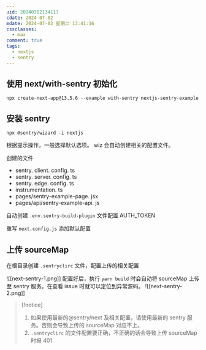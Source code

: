 ```yaml
---
uid: 20240702134117
cdate: 2024-07-02
mdate: 2024-07-02 星期二 13:41:16
cssclasses:
  - max
comment: true
tags:
  - nextjs
  - sentry
---
```


## 使用 next/with-sentry 初始化

```
npx create-next-app@13.5.6 --example with-sentry nextjs-sentry-example
```

## 安装 sentry
```
npx @sentry/wizard -i nextjs
```

根据提示操作，一般选择默认选项。 wiz 会自动创建相关的配置文件。

创建的文件
	
- sentry. client. config. ts
- sentry. server. config. ts
- sentry. edge. config. ts
- instrumentation. ts
- pages/sentry-example-page. jsx
- pages/api/sentry-example-api. js

自动创建 `.env.sentry-build-plugin` 文件配置 AUTH_TOKEN

重写 `next.config.js` 添加默认配置

## 上传 sourceMap

在根目录创建 `.sentryclirc` 文件，配置上传的相关配置

![[next-sentry-1.png]] 配置好后，执行 `yarn build` 时会自动将 sourceMap 上传至 sentry 服务。在查看 issue 时就可以定位到异常源码。
![[next-sentry-2.png]]
>[!notice]
>1. 如果使用最新的@sentry/next 及相关配置，请使用最新的 sentry 服务。否则会导致上传的 sourceMap 对应不上。
>2. `.sentryclirc` 的文件配置要正确，不正确的话会导致上传 sourceMap 时报 401
>